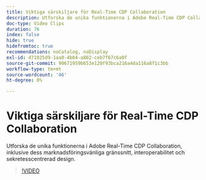 ```yaml
---
title: Viktiga särskiljare för Real-Time CDP Collaboration
description: Utforska de unika funktionerna i Adobe Real-Time CDP Collaboration, inklusive dess marknadsföringsvänliga gränssnitt, interoperabilitet och sekretesscentrerad design.
doc-type: Video Clips
duration: 76
index: false
hide: true
hidefromtoc: true
recommendations: noCatalog, noDisplay
exl-id: d71025d9-1aa0-4b84-a802-ceb7f67c6a0f
source-git-commit: 90671959b653e120f93bca216a4da116a8f1c3bb
workflow-type: tm+mt
source-wordcount: '46'
ht-degree: 0%

---
```


# Viktiga särskiljare för Real-Time CDP Collaboration

Utforska de unika funktionerna i Adobe Real-Time CDP Collaboration, inklusive dess marknadsföringsvänliga gränssnitt, interoperabilitet och sekretesscentrerad design.

<!-- 62_OS511_3442426_75_key-differentiators-of-realtime-cdp-collaboration -->
>[!VIDEO](https://video.tv.adobe.com/v/3458280/?learn=on&enablevpops=true)
